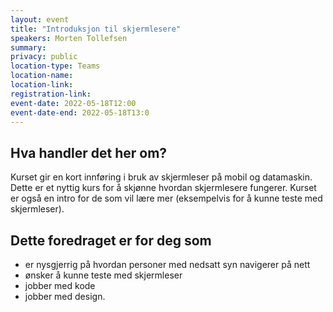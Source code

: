 ```yaml
---
layout: event
title: "Introduksjon til skjermlesere"
speakers: Morten Tollefsen
summary:
privacy: public
location-type: Teams
location-name:
location-link:
registration-link:
event-date: 2022-05-18T12:00
event-date-end: 2022-05-18T13:0
---
```

## Hva handler det her om?
Kurset gir en kort innføring i bruk av skjermleser på mobil og datamaskin. Dette er et nyttig kurs for å skjønne hvordan skjermlesere fungerer. Kurset er også en intro for de som vil lære mer (eksempelvis for å kunne teste med skjermleser). 

## Dette foredraget er for deg som
- er nysgjerrig på hvordan personer med nedsatt syn navigerer på nett
- ønsker å kunne teste med skjermleser
- jobber med kode
- jobber med design.
